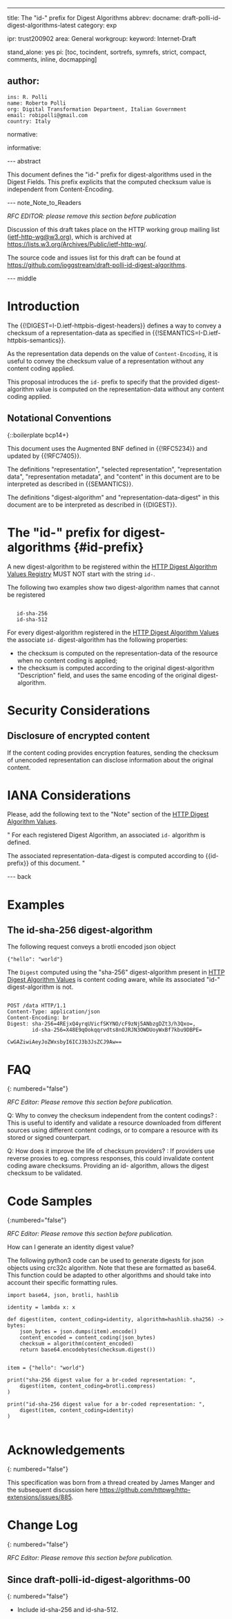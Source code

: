 ---
title: The "id-" prefix for Digest Algorithms
abbrev:
docname: draft-polli-id-digest-algorithms-latest
category: exp

ipr: trust200902
area: General
workgroup:
keyword: Internet-Draft

stand_alone: yes
pi: [toc, tocindent, sortrefs, symrefs, strict, compact, comments, inline, docmapping]

author:
 -
    ins: R. Polli
    name: Roberto Polli
    org: Digital Transformation Department, Italian Government
    email: robipolli@gmail.com
    country: Italy

normative:

informative:

--- abstract

This document defines
the "id-" prefix for digest-algorithms
used in the Digest Fields.
This prefix explicits that the computed checksum value
is independent from Content-Encoding.

--- note_Note_to_Readers

*RFC EDITOR: please remove this section before publication*

Discussion of this draft takes place on the HTTP working group mailing list
(ietf-http-wg@w3.org), which is archived at
<https://lists.w3.org/Archives/Public/ietf-http-wg/>.

The source code and issues list for this draft can be found at
<https://github.com/ioggstream/draft-polli-id-digest-algorithms>.


--- middle

# Introduction

The {{!DIGEST=I-D.ietf-httpbis-digest-headers}} defines a way to convey a checksum of a representation-data
as specified in {{!SEMANTICS=I-D.ietf-httpbis-semantics}}.

As the representation data depends on the value of `Content-Encoding`, it is useful
to convey the checksum value of a representation without any content coding applied.

This proposal introduces the `id-` prefix
to specify that the provided digest-algorithm value is computed on the representation-data
without any content coding applied.

## Notational Conventions
{::boilerplate bcp14+}

This document uses the Augmented BNF defined in {{!RFC5234}} and updated
by {{!RFC7405}}.

The definitions "representation", "selected representation", "representation
data", "representation metadata", and "content" in this document are to be
interpreted as described in {{SEMANTICS}}.

The definitions "digest-algorithm" and "representation-data-digest" in this document
are to be interpreted as described in {{DIGEST}}.


# The "id-" prefix for digest-algorithms {#id-prefix}

A new digest-algorithm to be registered within the
[HTTP Digest Algorithm Values Registry](https://www.iana.org/assignments/http-dig-alg/)
MUST NOT start with the string `id-`.

The following two examples show two digest-algorithm names that cannot be registered

~~~ example

   id-sha-256
   id-sha-512
~~~

For every digest-algorithm registered in the 
[HTTP Digest Algorithm Values](https://www.iana.org/assignments/http-dig-alg/)
the associate `id-` digest-algorithm has the following properties:

  * the checksum is computed on the representation-data of the resource
    when no content coding is applied;
  * the checksum is computed according to the original digest-algorithm
    "Description" field, and uses the same encoding of the original digest-algorithm.

# Security Considerations

## Disclosure of encrypted content

If the content coding provides encryption features,
sending the checksum of unencoded representation can
disclose information about the original content.

# IANA Considerations

Please, add the following text to the "Note" section
of the [HTTP Digest Algorithm Values](https://www.iana.org/assignments/http-dig-alg/).

"
For each registered Digest Algorithm, an associated `id-` algorithm is defined.

The associated representation-data-digest is computed according to {{id-prefix}}
of this document.
"

--- back

# Examples

## The id-sha-256 digest-algorithm

The following request conveys a brotli encoded
json object

~~~ example
{"hello": "world"}
~~~

The `Digest` computed using the "sha-256" digest-algorithm present in 
[HTTP Digest Algorithm Values](https://www.iana.org/assignments/http-dig-alg/)
is content coding aware,
while its associated "id-" digest-algorithm is not. 

~~~ example

POST /data HTTP/1.1
Content-Type: application/json
Content-Encoding: br
Digest: sha-256=4REjxQ4yrqUVicfSKYNO/cF9zNj5ANbzgDZt3/h3Qxo=,
        id-sha-256=X48E9qOokqqrvdts8nOJRJN3OWDUoyWxBf7kbu9DBPE=

CwGAZiwiAeyJoZWxsbyI6ICJ3b3JsZCJ9Aw==
~~~

# FAQ
{: numbered="false"}

_RFC Editor: Please remove this section before publication._

Q: Why to convey the checksum independent from the content codings?
:  This is useful to identify and validate a resource downloaded
   from different sources using different content codings, or
   to compare a resource with its stored or signed counterpart.

Q: How does it improve the life of checksum providers?
:  If providers use reverse proxies to eg. compress responses,
   this could invalidate content coding aware checksums.
   Providing an id- algorithm, allows the digest checksum to be
   validated.


# Code Samples
{:numbered="false"}

_RFC Editor: Please remove this section before publication._

How can I generate an identity digest value?

The following python3 code can be used to generate digests for json objects
using crc32c algorithm. Note that these are formatted as
base64. This function could be adapted to other algorithms and should take into
account their specific formatting rules.

~~~
import base64, json, brotli, hashlib

identity = lambda x: x

def digest(item, content_coding=identity, algorithm=hashlib.sha256) -> bytes:
    json_bytes = json.dumps(item).encode()
    content_encoded = content_coding(json_bytes)
    checksum = algorithm(content_encoded)
    return base64.encodebytes(checksum.digest())


item = {"hello": "world"}

print("sha-256 digest value for a br-coded representation: ",
    digest(item, content_coding=brotli.compress)
)

print("id-sha-256 digest value for a br-coded representation: ",
    digest(item, content_coding=identity)
)


~~~

# Acknowledgements
{: numbered="false"}

This specification was born from a thread created by James Manger
and the subsequent discussion here https://github.com/httpwg/http-extensions/issues/885.

# Change Log
{: numbered="false"}

_RFC Editor: Please remove this section before publication._

## Since draft-polli-id-digest-algorithms-00
{: numbered="false"}

* Include id-sha-256 and id-sha-512.

